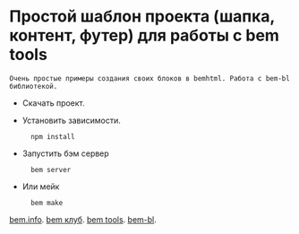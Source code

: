 Простой шаблон проекта (шапка, контент, футер) для работы с bem tools
========================

    Очень простые примеры создания своих блоков в bemhtml. Работа с bem-bl библиотекой.

* Cкачать проект.
* Установить зависимости.

        npm install

* Запустить бэм сервер

        bem server
        
* Или мейк

        bem make        

[bem.info](http://bem.info).
[bem клуб](http://clubs.ya.ru/bem/).
[bem tools](https://github.com/bem/bem-tools/blob/master/README.ru.md).
[bem-bl](http://bem.github.com/bem-bl/index.ru.html).